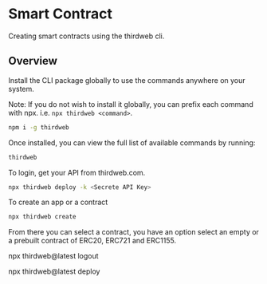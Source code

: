 # Smart Contract

Creating smart contracts using the thirdweb cli.

## Overview

Install the CLI package globally to use the commands anywhere on your system.

Note: If you do not wish to install it globally, you can prefix each command with npx. i.e. ```npx thirdweb <command>```.

```sh
npm i -g thirdweb
```

Once installed, you can view the full list of available commands by running:

```sh
thirdweb
```

To login, get your API from thirdweb.com.

```sh
npx thirdweb deploy -k <Secrete API Key>
```

To create an app or a contract

```sh
npx thirdweb create
```

From there you can select a contract, you have an option select an empty or a prebuilt contract of ERC20, ERC721 and ERC1155.



npx thirdweb@latest logout

npx thirdweb@latest deploy
